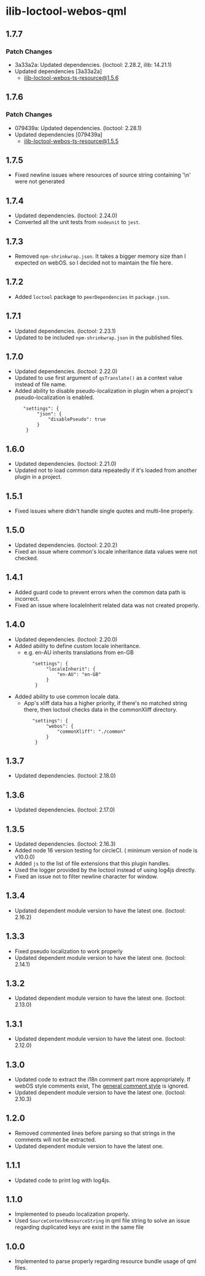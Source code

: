 # ilib-loctool-webos-qml

## 1.7.7

### Patch Changes

- 3a33a2a: Updated dependencies. (loctool: 2.28.2, ilib: 14.21.1)
- Updated dependencies [3a33a2a]
  - ilib-loctool-webos-ts-resource@1.5.6

## 1.7.6

### Patch Changes

- 079439a: Updated dependencies. (loctool: 2.28.1)
- Updated dependencies [079439a]
  - ilib-loctool-webos-ts-resource@1.5.5

## 1.7.5

- Fixed newline issues where resources of source string containing '\n' were not generated

## 1.7.4

- Updated dependencies. (loctool: 2.24.0)
- Converted all the unit tests from `nodeunit` to `jest`.

## 1.7.3

- Removed `npm-shrinkwrap.json`. It takes a bigger memory size than I expected on webOS. so I decided not to maintain the file here.

## 1.7.2

- Added `loctool` package to `peerDependencies` in `package.json`.

## 1.7.1

- Updated dependencies. (loctool: 2.23.1)
- Updated to be included `npm-shrinkwrap.json` in the published files.

## 1.7.0

- Updated dependencies. (loctool: 2.22.0)
- Updated to use first argument of `qsTranslate()` as a context value instead of file name.
- Added ability to disable pseudo-localization in plugin when a project's pseudo-localization is enabled.
  ```
     "settings": {
          "json": {
              "disablePseudo": true
          }
      }
  ```

## 1.6.0

- Updated dependencies. (loctool: 2.21.0)
- Updated not to load common data repeatedly if it's loaded from another plugin in a project.

## 1.5.1

- Fixed issues where didn't handle single quotes and multi-line properly.

## 1.5.0

- Updated dependencies. (loctool: 2.20.2)
- Fixed an issue where common's locale inheritance data values were not checked.

## 1.4.1

- Added guard code to prevent errors when the common data path is incorrect.
- Fixed an issue where localeInherit related data was not created properly.

## 1.4.0

- Updated dependencies. (loctool: 2.20.0)
- Added ability to define custom locale inheritance.
  - e.g. en-AU inherits translations from en-GB
    ```
       "settings": {
            "localeInherit": {
                "en-AU": "en-GB"
            }
        }
    ```
- Added ability to use common locale data.
  - App's xliff data has a higher priority, if there's no matched string there, then loctool checks data in the commonXliff directory.
    ```
       "settings": {
            "webos": {
                "commonXliff": "./common"
            }
        }
    ```

## 1.3.7

- Updated dependencies. (loctool: 2.18.0)

## 1.3.6

- Updated dependencies. (loctool: 2.17.0)

## 1.3.5

- Updated dependencies. (loctool: 2.16.3)
- Added node 16 version testing for circleCI. ( minimum version of node is v10.0.0)
- Added `js` to the list of file extensions that this plugin handles.
- Used the logger provided by the loctool instead of using log4js directly.
- Fixed an issue not to filter newline character for window.

## 1.3.4

- Updated dependent module version to have the latest one. (loctool: 2.16.2)

## 1.3.3

- Fixed pseudo localization to work properly
- Updated dependent module version to have the latest one. (loctool: 2.14.1)

## 1.3.2

- Updated dependent module version to have the latest one. (loctool: 2.13.0)

## 1.3.1

- Updated dependent module version to have the latest one. (loctool: 2.12.0)

## 1.3.0

- Updated code to extract the i18n comment part more appropriately. If webOS style comments exist, The [general comment style](https://doc.qt.io/qt-5/qtquick-internationalization.html) is ignored.
- Updated dependent module version to have the latest one. (loctool: 2.10.3)

## 1.2.0

- Removed commented lines before parsing so that strings in the comments will not be extracted.
- Updated dependent module version to have the latest one.

## 1.1.1

- Updated code to print log with log4js.

## 1.1.0

- Implemented to pseudo localization properly.
- Used `SourceContextResourceString` in qml file string to solve an issue regarding duplicated keys are exist in the same file

## 1.0.0

- Implemented to parse properly regarding resource bundle usage of qml files.
